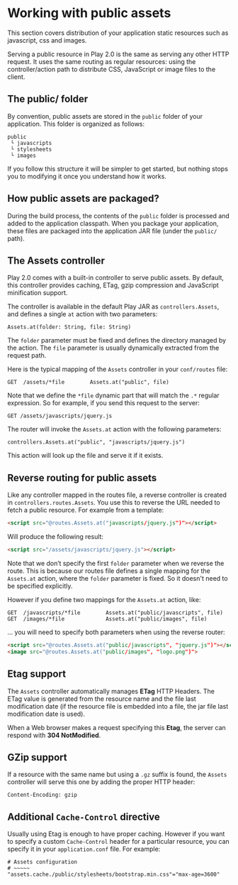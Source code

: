 # Working with public assets

This section covers distribution of your application static resources such as javascript, css and images.

Serving a public resource in Play 2.0 is the same as serving any other HTTP request. It uses the same routing as regular resources: using the controller/action path to distribute CSS, JavaScript or image files to the client.

## The public/ folder

By convention, public assets are stored in the `public` folder of your application. This folder is organized as follows:

```
public
 └ javascripts
 └ stylesheets
 └ images
```

If you follow this structure it will be simpler to get started, but nothing stops you to modifying it once you understand how it works.

## How public assets are packaged?

During the build process, the contents of the `public` folder is processed and added to the application classpath. When you package your application, these files are packaged into the application JAR file (under the `public/` path).

## The Assets controller

Play 2.0 comes with a built-in controller to serve public assets. By default, this controller provides caching, ETag, gzip compression and JavaScript minification support.

The controller is available in the default Play JAR as `controllers.Assets`, and defines a single `at` action with two parameters:

```
Assets.at(folder: String, file: String)
```

The `folder` parameter must be fixed and defines the directory managed by the action. The `file` parameter is usually dynamically extracted from the request path.

Here is the typical mapping of the `Assets` controller in your `conf/routes` file:

```
GET  /assets/*file        Assets.at("public", file)
```

Note that we define the `*file` dynamic part that will match the `.*` regular expression. So for example, if you send this request to the server:

```
GET /assets/javascripts/jquery.js
```

The router will invoke the `Assets.at` action with the following parameters:

```
controllers.Assets.at("public", "javascripts/jquery.js")
```

This action will look up the file and serve it if it exists.

## Reverse routing for public assets

Like any controller mapped in the routes file, a reverse controller is created in `controllers.routes.Assets`. You use this to reverse the URL needed to fetch a public resource. For example from a template:

```html
<script src="@routes.Assets.at("javascripts/jquery.js")"></script>
```

Will produce the following result:

```html
<script src="/assets/javascripts/jquery.js"></script>
```

Note that we don’t specify the first `folder` parameter when we reverse the route. This is because our routes file defines a single mapping for the `Assets.at` action, where the `folder` parameter is fixed. So it doesn't need to be specified explicitly.

However if you define two mappings for the `Assets.at` action, like:

```
GET  /javascripts/*file        Assets.at("public/javascripts", file)
GET  /images/*file             Assets.at("public/images", file)
```

… you will need to specify both parameters when using the reverse router:

```html
<script src="@routes.Assets.at("public/javascripts", "jquery.js")"></script>
<image src="@routes.Assets.at("public/images", "logo.png")">
```
## Etag support

The `Assets` controller automatically manages **ETag** HTTP Headers. The ETag value is generated from the resource name and the file last modification date (if the resource file is embedded into a file, the jar file last modification date is used).

When a Web browser makes a request specifying this **Etag**, the server can respond with **304 NotModified**.

## GZip support

If a resource with the same name but using a `.gz` suffix is found, the `Assets` controller will serve this one by adding the proper HTTP header:

```
Content-Encoding: gzip
```

## Additional `Cache-Control` directive

Usually using Etag is enough to have proper caching. However if you want to specify a custom `Cache-Control` header for a particular resource, you can specify it in your `application.conf` file. For example:

```
# Assets configuration
# ~~~~~
"assets.cache./public/stylesheets/bootstrap.min.css"="max-age=3600"
```
